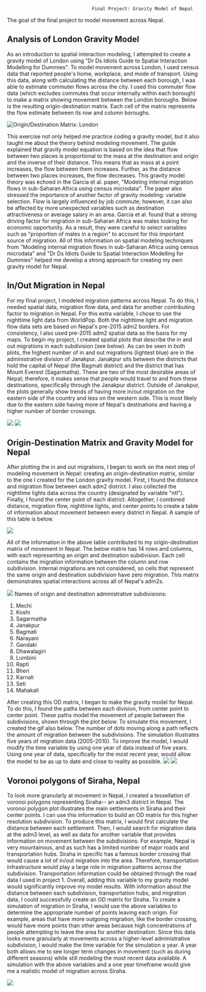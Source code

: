                                    Final Project: Gravity Model of Nepal
The goal of the final project to model movement across Nepal. 

## Analysis of London Gravity Model 
As an introduction to spatial interaction modeling, I attempted to create a gravity model of London using "Dr Ds Idiots Guide to Spatial Interaction Modelling for Dummies". To model movement across London, I used census data that reported people's home, workplace, and mode of transport. Using this data, along with calculating the distance between each borough, I was able to estimate commuter flows across the city.  I used this commuter flow data (which excludes commutes that occur internally within each borough) to make a matrix showing movement between the London boroughs. Below is the resulting origin-destination matrix. Each cell of the matrix represents the flow estimate between its row and column boroughs.  

![Origin/Destination Matrix: London](project_3/odm_london.png)

This exercise not only helped me practice coding a gravity model, but it also taught me about the theory behind modeling movement. The guide explained that gravity model equation is based on the idea that flow between two places is proportional to the mass at the destination and origin and the inverse of their distance. This means that as mass at a point increases, the flow between them increases. Further, as the distance between two places increases, the flow decreases. This gravity model theory was echoed in the Garcia et al. paper, "Modeling internal migration flows in sub-Saharan Africa using census microdata". The paper also stressed the importance of another factor of gravity modeling: variable selection. Flow is largely influenced by job commute; however, it can also be affected by more unexpected variables such as destination attractiveness or average salary in an area. Garcia et al. found that a strong driving factor for migration in sub-Saharan Africa was males looking for economic opportunity. As a result, they were careful to select variables such as "proportion of males in a region" to account for this important source of migration.  All of this information on spatial modeling techniques from "Modeling internal migration flows in sub-Saharan Africa using census microdata" and "Dr Ds Idiots Guide to Spatial Interaction Modelling for Dummies" helped me develop a strong approach for creating my own gravity model for Nepal. 

## In/Out Migration in Nepal
For my final project, I modeled migration patterns across Nepal. To do this, I needed spatial data, migration flow data, and data for another contributing factor to migration in Nepal. For this extra variable, I chose to use the nighttime light data from WorldPop. Both the nighttime light and migration flow data sets are based on Nepal's pre-2015 adm2 borders. For consistency, I also used pre-2015 adm2 spatial data as the basis for my maps. To begin my project, I created spatial plots that describe the in and out migrations in each subdivision (see below). As can be seen in both plots, the highest number of in and out migrations (lightest blue) are in the administrative division of Janakpur. Janakpur sits between the districts that hold the capital of Nepal (the Bagmati district) and the district that has Mount Everest (Sagarmatha). These are two of the most desirable areas of Nepal; therefore, it makes sense that people would travel to and from these destinations, specifically through the Janakpur district. Outside of Janakpur, the plots generally show trends of having more in/out migration on the eastern side of the country and less on the western side. This is most likely due to the eastern side having more of Nepal's destinations and having a higher number of border crossings.

![](project_3/inmigration.png)
![](project_3/outmigration.png)

## Origin-Destination Matrix and Gravity Model for Nepal
After plotting the in and out migrations, I began to work on the next step of modeling movement in Nepal: creating an origin-destination matrix, similar to the one I created for the London gravity model. First, I found the distance and migration flow between each adm2 district. I also collected the nighttime lights data across the country (designated by variable "ntl"). Finally, I found the center point of each district. Altogether, I combined distance, migration flow, nighttime lights, and center points to create a table of information about movement between every district in Nepal. A sample of this table is below.

![](project_3/OD_npl.png)

All of the information in the above table contributed to my origin-destination matrix of movement in Nepal. The below matrix has 14 rows and columns, with each representing an origin and destination subdivision. Each cell contains the migration information between the column and row subdivision. Internal migrations are not considered, so cells that represent the same origin and destination subdivision have zero migration. This matrix demonstrates spatial interactions across all of Nepal's adm2s.

![](project_3/odm_npl.png)
Names of origin and destination administrative subdivisions:
1. Mechi  
2. Koshi  
3. Sagarmatha	  
4. Janakpur  
5. Bagmati  
6. Narayani  
7. Gandaki  
8. Dhawalagiri  
9. Lumbini	  
10. Rapti  
11. Bheri  
12. Karnali  
13. Seti  
14. Mahakali  

After creating this OD matrix, I began to make the gravity model for Nepal. To do this, I found the paths between each division, from center point to center point. These paths model the movement of people between the subdivisions, shown through the plot below. To simulate this movement, I created the gif also below. The number of dots moving along a path reflects the amount of migration between the subdivisions. The simulation illustrates five years of migration data (2005-2010). To improve the model, I would modify the time variable by using one year of data instead of five years. Using one year of data, specifically for the most recent year, would allow the model to be as up to date and close to reality as possible. 
![](project_3/line_plot.png) ![](project_3/output.gif)

## Voronoi polygons of Siraha, Nepal
To look more granularly at movement in Nepal, I created a tessellation of voronoi polygons representing Siraha-- an adm3 district in Nepal. The voronoi polygon plot illustrates the main settlements in Siraha and their center points. I can use this information to build an OD matrix for this higher resolution subdivision. To produce this matrix, I would first calculate the distance between each settlement. Then, I would search for migration data at the adm3 level, as well as data for another variable that provides information on movement between the subdivisions. For example, Nepal is very mountainous, and as such has a limited number of major roads and transportation hubs. Siraha in specific has a famous border crossing that would cause a lot of in/out migration into the area. Therefore, transportation infrastructure would play a large role in migration patterns across the subdivision. Transportation information could be obtained through the road data I used in project 1. Overall, adding this variable to my gravity model would significantly improve my model results. With information about the distance between each subdivision, transportation hubs, and migration data, I could successfully create an OD matrix for Siraha. To create a simulation of migration in Siraha, I would use the above variables to determine the appropriate number of points leaving each origin. For example, areas that have more outgoing migration, like the border crossing, would have more points than other areas because high concentrations of people attempting to leave the area for another destination. Since this data looks more granularly at movements across a higher-level administrative subdivision, I would make the time variable for the simulation a year. A year both allows me to see longer term changes in movement (such as during different seasons) while still modeling the most recent data available. A simulation with the above variables and a one year timeframe would give me a realistic model of migration across Siraha. 

![](project_3/sir_vornoi.png)

